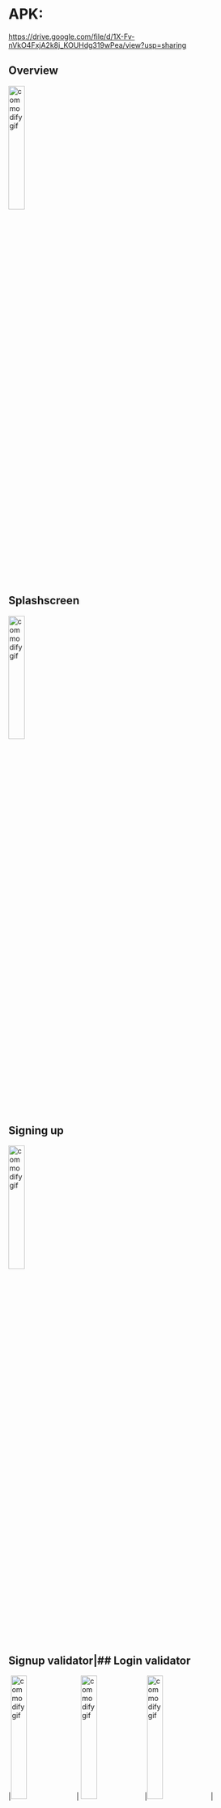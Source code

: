# APK:
https://drive.google.com/file/d/1X-Fv-nVkO4FxjA2k8j_KOUHdg319wPea/view?usp=sharing

## Overview
<img src="https://user-images.githubusercontent.com/88223527/159200797-ddd4ae03-159d-4033-977b-e3691f94e348.gif" alt="commodify gif" width="25%" height="25%">

## Splashscreen
<img src="https://user-images.githubusercontent.com/88223527/159213039-b364a948-d34b-4eea-8353-a3fd453adfcb.gif" alt="commodify gif" width="25%" height="25%">


## Signing up
<img src="https://user-images.githubusercontent.com/88223527/159157511-21fcd18e-bfd1-4aca-ad11-0be1cecc3c62.gif" alt="commodify gif" width="25%" height="25%">




## Signup validator|## Login validator
|<img src="https://user-images.githubusercontent.com/88223527/159198579-53457938-d6c2-4634-816d-7f173299e3fe.gif" alt="commodify gif" width="25%" height="25%"> |
<img src="https://user-images.githubusercontent.com/88223527/159213307-542e277d-e20a-4a88-9659-50e9d2ca1eb3.gif" alt="commodify gif" width="25%" height="25%">|<img src="https://user-images.githubusercontent.com/88223527/159198561-d831db23-d95a-490f-a467-29bf87c14c54.gif" alt="commodify gif" width="25%" height="25%">|
  


